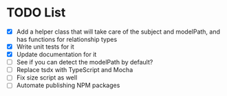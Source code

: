 # TODO List

- [x] Add a helper class that will take care of the subject and modelPath, and has functions for relationship types
- [x] Write unit tests for it
- [x] Update documentation for it
- [ ] See if you can detect the modelPath by default?
- [ ] Replace tsdx with TypeScript and Mocha
- [ ] Fix size script as well
- [ ] Automate publishing NPM packages